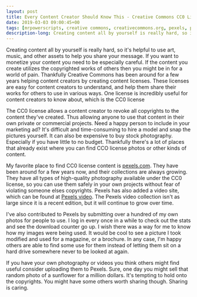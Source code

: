 ```yaml
---
layout: post
title: Every Content Creator Should Know This - Creative Commons CC0 License & Pexels.com
date: 2019-03-03 09:00:45+00
tags: [mrpowerscripts, creative commons, creativecommons.org, pexels, pexels.com, cc0 license]
description-long: Creating content all by yourself is really hard, so it's helpful to use art, music, and other assets to help you share your message. If you want to monetize your content you need to be especially careful. If the content you create utilizes the copyrighted works of others then you might be in for a world of pain. Thankfully Creative Commons has been around for a few years helping content creators by creating content licenses. These licenses are easy for content creators to understand, and help them share their works for others to use in various ways. One license is incredibly useful for content creators to know about, which is the CC0 license
---
```


Creating content all by yourself is really hard, so it's helpful to use art, music, and other assets to help you share your message. If you want to monetize your content you need to be especially careful. If the content you create utilizes the copyrighted works of others then you might be in for a world of pain. Thankfully Creative Commons has been around for a few years helping content creators by creating content licenses. These licenses are easy for content creators to understand, and help them share their works for others to use in various ways. One license is incredibly useful for content creators to know about, which is the CC0 license

The CC0 license allows a content creator to revoke all copyrights to the content they've created. Thus allowing anyone to use that content in their own private or commercial projects. Need a happy person to include in your marketing ad? It's difficult and time-consuming to hire a model and snap the pictures yourself. It can also be expensive to buy stock photography. Especially if you have little to no budget. Thankfully there's a lot of places that already exist where you can find CCO license photos or other kinds of content.

My favorite place to find CC0 license content is [pexels.com](https://pexels.com). They have been around for a few years now, and their collections are always growing. They have all types of high-quality photography available under the CC0 license, so you can use them safely in your own projects without fear of violating someone elses copyrights. Pexels has also added a video site, which can be found at [Pexels video](https://video.pexels.com). The Pexels video collection isn't as large since it is a recent edition, but it will continue to grow over time.

I've also contributed to Pexels by submitting over a hundred of my own photos for people to use. I log in every once in a while to check out the stats and see the download counter go up. I wish there was a way for me to know how my images were being used. It would be cool to see a picture I took modified and used for a magazine, or a brochure. In any case, I'm happy others are able to find some use for them instead of letting them sit on a hard drive somewhere never to be looked at again.

If you have your own photography or videos you think others might find useful consider uploading them to Pexels. Sure, one day you might sell that random photo of a sunflower for a million dollars. It's tempting to hold onto the copyrights. You might have some others worth sharing though. Sharing is caring.